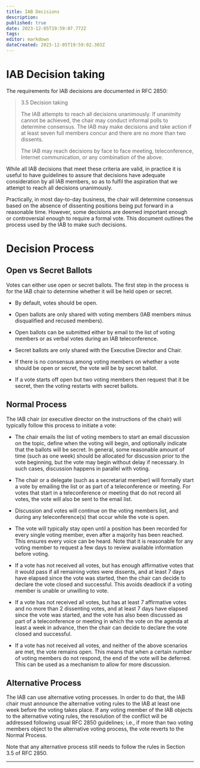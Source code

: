 ```yaml
---
title: IAB Decisions
description: 
published: true
date: 2023-12-05T19:59:07.772Z
tags: 
editor: markdown
dateCreated: 2023-12-05T19:59:02.303Z
---
```


# IAB Decision taking

The requirements for IAB decisions are documented in RFC 2850:

> 3.5 Decision taking
> 
>   The IAB attempts to reach all decisions unanimously.  If unanimity
>   cannot be achieved, the chair may conduct informal polls to determine
>   consensus.  The IAB may make decisions and take action if at least
>   seven full members concur and there are no more than two dissents.
> 
>   The IAB may reach decisions by face to face meeting, teleconference,
>   Internet communication, or any combination of the above.

While all IAB decisions that meet these criteria are valid, in practice it is 
useful to have guidelines to assure that decisions have adequate consideration 
by all IAB members, so as to fulfil the aspiration that we attempt to reach all 
decisions unanimously.

Practically, in most day-to-day business, the chair will determine consensus
based on the absence of dissenting positions being put forward in a reasonable
time. However, some decisions are deemed important enough or controversial
enough to require a formal vote. This document outlines the process used by the
IAB to make such decisions.

# Decision Process

## Open vs Secret Ballots

Votes can either use open or secret ballots. The first step in the process is
for the IAB chair to determine whether it will be held open or secret.

- By default, votes should be open.

- Open ballots are only shared with voting members (IAB members minus
  disqualified and recused members).

- Open ballots can be submitted either by email to the list of voting members
  or as verbal votes during an IAB teleconference.

- Secret ballots are only shared with the Executive Director and Chair.

- If there is no consensus among voting members on whether a vote should be
  open or secret, the vote will be by secret ballot.

- If a vote starts off open but two voting members then request that it be
  secret, then the voting restarts with secret ballots.

## Normal Process

The IAB chair (or executive director on the instructions of the chair) will 
typically follow this process to initiate a vote:

- The chair emails the list of voting members to start an email discussion on the
topic, define when the voting will begin, and optionally indicate that the ballots
will be secret. In general, some reasonable amount of time (such as one week)
should be allocated for discussion prior to the vote beginning, but the vote may
begin without delay if necessary. In such cases, discussion happens in parallel
with voting.

- The chair or a delegate (such as a secretariat member) will formally start a vote
by emailing the list or as part of a teleconference or meeting. For votes that start in
a teleconference or meeting that do not record all votes, the vote will also be sent
to the email list.

- Discussion and votes will continue on the voting members list, and during any
  teleconference(s) that occur while the vote is open.

- The vote will typically stay open until a position has been recorded for every
  single voting member, even after a majority has been reached. This ensures
  every voice can be heard. Note that it is reasonable for any voting member to
  request a few days to review available information before voting.


- If a vote has not received all votes, but has enough affirmative votes that
  it would pass if all remaining votes were dissents, and at least 7 days have
  elapsed since the vote was started, then the chair can decide to declare the
  vote closed and successful. This avoids deadlock if a voting member is unable
  or unwilling to vote.
  
- If a vote has not received all votes, but has at least 7 affirmative votes and no
  more than 2 dissenting votes, and at least 7 days have elapsed since the vote
  was started, and the vote has also been discussed as part of a teleconference
  or meeting in which the vote on the agenda at least a week in advance, then
  the chair can decide to declare the vote closed and successful.
  
- If a vote has not received all votes, and neither of the above scenarios are met,
  the vote remains open. This means that when a certain number of voting members
  do not respond, the end of the vote will be deferred. This can be used as a
  mechanism to allow for more discussion.

## Alternative Process

The IAB can use alternative voting processes. In order to do that, the IAB
chair must announce the alternative voting rules to the IAB at least one week
before the voting takes place. If any voting member of the IAB objects to the
alternative voting rules, the resolution of the conflict will be addressed
following usual RFC 2850 guidelines; i.e., if more than two voting members
object to the alternative voting process, the vote reverts to the Normal
Process.

Note that any alternative process still needs to follow the rules in Section
3.5 of RFC 2850.

---
